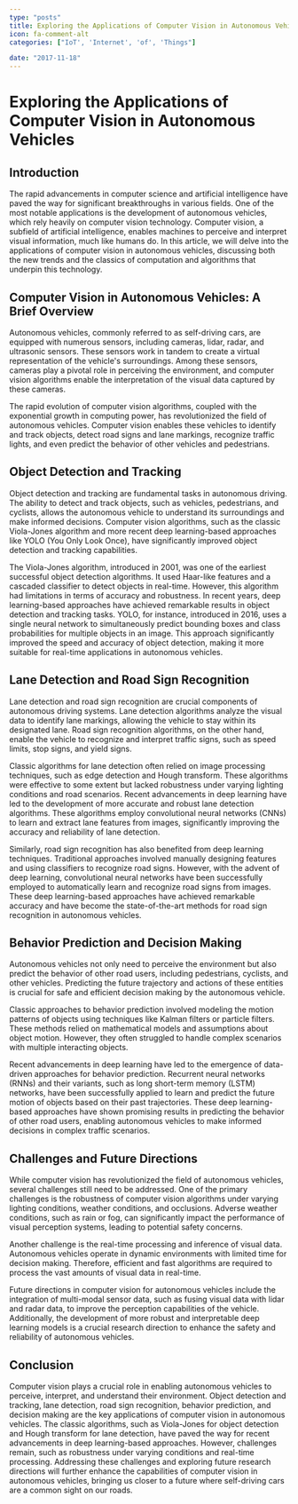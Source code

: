 ```yaml
---
type: "posts"
title: Exploring the Applications of Computer Vision in Autonomous Vehicles
icon: fa-comment-alt
categories: ["IoT', 'Internet', 'of', 'Things"]

date: "2017-11-18"
---
```




# Exploring the Applications of Computer Vision in Autonomous Vehicles

## Introduction

The rapid advancements in computer science and artificial intelligence have paved the way for significant breakthroughs in various fields. One of the most notable applications is the development of autonomous vehicles, which rely heavily on computer vision technology. Computer vision, a subfield of artificial intelligence, enables machines to perceive and interpret visual information, much like humans do. In this article, we will delve into the applications of computer vision in autonomous vehicles, discussing both the new trends and the classics of computation and algorithms that underpin this technology.

## Computer Vision in Autonomous Vehicles: A Brief Overview

Autonomous vehicles, commonly referred to as self-driving cars, are equipped with numerous sensors, including cameras, lidar, radar, and ultrasonic sensors. These sensors work in tandem to create a virtual representation of the vehicle's surroundings. Among these sensors, cameras play a pivotal role in perceiving the environment, and computer vision algorithms enable the interpretation of the visual data captured by these cameras.

The rapid evolution of computer vision algorithms, coupled with the exponential growth in computing power, has revolutionized the field of autonomous vehicles. Computer vision enables these vehicles to identify and track objects, detect road signs and lane markings, recognize traffic lights, and even predict the behavior of other vehicles and pedestrians.

## Object Detection and Tracking

Object detection and tracking are fundamental tasks in autonomous driving. The ability to detect and track objects, such as vehicles, pedestrians, and cyclists, allows the autonomous vehicle to understand its surroundings and make informed decisions. Computer vision algorithms, such as the classic Viola-Jones algorithm and more recent deep learning-based approaches like YOLO (You Only Look Once), have significantly improved object detection and tracking capabilities.

The Viola-Jones algorithm, introduced in 2001, was one of the earliest successful object detection algorithms. It used Haar-like features and a cascaded classifier to detect objects in real-time. However, this algorithm had limitations in terms of accuracy and robustness. In recent years, deep learning-based approaches have achieved remarkable results in object detection and tracking tasks. YOLO, for instance, introduced in 2016, uses a single neural network to simultaneously predict bounding boxes and class probabilities for multiple objects in an image. This approach significantly improved the speed and accuracy of object detection, making it more suitable for real-time applications in autonomous vehicles.

## Lane Detection and Road Sign Recognition

Lane detection and road sign recognition are crucial components of autonomous driving systems. Lane detection algorithms analyze the visual data to identify lane markings, allowing the vehicle to stay within its designated lane. Road sign recognition algorithms, on the other hand, enable the vehicle to recognize and interpret traffic signs, such as speed limits, stop signs, and yield signs.

Classic algorithms for lane detection often relied on image processing techniques, such as edge detection and Hough transform. These algorithms were effective to some extent but lacked robustness under varying lighting conditions and road scenarios. Recent advancements in deep learning have led to the development of more accurate and robust lane detection algorithms. These algorithms employ convolutional neural networks (CNNs) to learn and extract lane features from images, significantly improving the accuracy and reliability of lane detection.

Similarly, road sign recognition has also benefited from deep learning techniques. Traditional approaches involved manually designing features and using classifiers to recognize road signs. However, with the advent of deep learning, convolutional neural networks have been successfully employed to automatically learn and recognize road signs from images. These deep learning-based approaches have achieved remarkable accuracy and have become the state-of-the-art methods for road sign recognition in autonomous vehicles.

## Behavior Prediction and Decision Making

Autonomous vehicles not only need to perceive the environment but also predict the behavior of other road users, including pedestrians, cyclists, and other vehicles. Predicting the future trajectory and actions of these entities is crucial for safe and efficient decision making by the autonomous vehicle.

Classic approaches to behavior prediction involved modeling the motion patterns of objects using techniques like Kalman filters or particle filters. These methods relied on mathematical models and assumptions about object motion. However, they often struggled to handle complex scenarios with multiple interacting objects.

Recent advancements in deep learning have led to the emergence of data-driven approaches for behavior prediction. Recurrent neural networks (RNNs) and their variants, such as long short-term memory (LSTM) networks, have been successfully applied to learn and predict the future motion of objects based on their past trajectories. These deep learning-based approaches have shown promising results in predicting the behavior of other road users, enabling autonomous vehicles to make informed decisions in complex traffic scenarios.

## Challenges and Future Directions

While computer vision has revolutionized the field of autonomous vehicles, several challenges still need to be addressed. One of the primary challenges is the robustness of computer vision algorithms under varying lighting conditions, weather conditions, and occlusions. Adverse weather conditions, such as rain or fog, can significantly impact the performance of visual perception systems, leading to potential safety concerns.

Another challenge is the real-time processing and inference of visual data. Autonomous vehicles operate in dynamic environments with limited time for decision making. Therefore, efficient and fast algorithms are required to process the vast amounts of visual data in real-time.

Future directions in computer vision for autonomous vehicles include the integration of multi-modal sensor data, such as fusing visual data with lidar and radar data, to improve the perception capabilities of the vehicle. Additionally, the development of more robust and interpretable deep learning models is a crucial research direction to enhance the safety and reliability of autonomous vehicles.

## Conclusion

Computer vision plays a crucial role in enabling autonomous vehicles to perceive, interpret, and understand their environment. Object detection and tracking, lane detection, road sign recognition, behavior prediction, and decision making are the key applications of computer vision in autonomous vehicles. The classic algorithms, such as Viola-Jones for object detection and Hough transform for lane detection, have paved the way for recent advancements in deep learning-based approaches. However, challenges remain, such as robustness under varying conditions and real-time processing. Addressing these challenges and exploring future research directions will further enhance the capabilities of computer vision in autonomous vehicles, bringing us closer to a future where self-driving cars are a common sight on our roads.